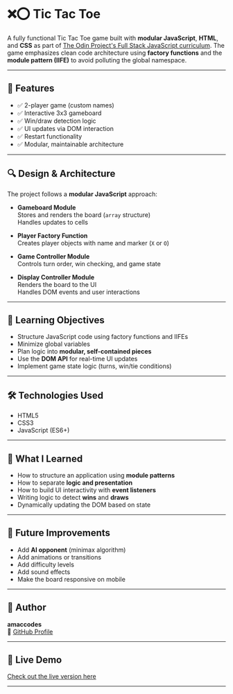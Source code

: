 # ❌⭕ Tic Tac Toe

A fully functional Tic Tac Toe game built with **modular JavaScript**, **HTML**, and **CSS** as part of [The Odin Project's Full Stack JavaScript curriculum](https://www.theodinproject.com/). The game emphasizes clean code architecture using **factory functions** and the **module pattern (IIFE)** to avoid polluting the global namespace.

---

## 🚀 Features

- ✅ 2-player game (custom names)
- ✅ Interactive 3x3 gameboard
- ✅ Win/draw detection logic
- ✅ UI updates via DOM interaction
- ✅ Restart functionality
- ✅ Modular, maintainable architecture

---

## 🔍 Design & Architecture

The project follows a **modular JavaScript** approach:

- **Gameboard Module**  
  Stores and renders the board (`array` structure)  
  Handles updates to cells

- **Player Factory Function**  
  Creates player objects with name and marker (`X` or `O`)

- **Game Controller Module**  
  Controls turn order, win checking, and game state

- **Display Controller Module**  
  Renders the board to the UI  
  Handles DOM events and user interactions

---

## 🎯 Learning Objectives

- Structure JavaScript code using factory functions and IIFEs
- Minimize global variables
- Plan logic into **modular, self-contained pieces**
- Use the **DOM API** for real-time UI updates
- Implement game state logic (turns, win/tie conditions)

---

## 🛠️ Technologies Used

- HTML5
- CSS3
- JavaScript (ES6+)

---

## 🧠 What I Learned

- How to structure an application using **module patterns**
- How to separate **logic and presentation**
- How to build UI interactivity with **event listeners**
- Writing logic to detect **wins** and **draws**
- Dynamically updating the DOM based on state

---

## 🚧 Future Improvements

- Add **AI opponent** (minimax algorithm)
- Add animations or transitions
- Add difficulty levels
- Add sound effects
- Make the board responsive on mobile

---

## 👤 Author

**amaccodes**  
🔗 [GitHub Profile]([https://github.com/amaccodes](https://amaccodes.github.io/tic-tac-toe/))

---

## 🔗 Live Demo

[Check out the live version here](https://amaccodes.github.io/tic-tac-toe/)

---
